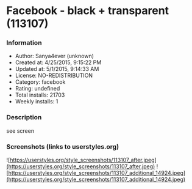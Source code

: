 # Facebook - black + transparent (113107)

### Information
- Author: Sanya4ever (unknown)
- Created at: 4/25/2015, 9:15:22 PM
- Updated at: 5/1/2015, 9:14:33 AM
- License: NO-REDISTRIBUTION
- Category: facebook
- Rating: undefined
- Total installs: 21703
- Weekly installs: 1


### Description
see screen


### Screenshots (links to userstyles.org)
![https://userstyles.org/style_screenshots/113107_after.jpeg](https://userstyles.org/style_screenshots/113107_after.jpeg)
![https://userstyles.org/style_screenshots/113107_additional_14924.jpeg](https://userstyles.org/style_screenshots/113107_additional_14924.jpeg)


